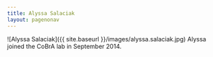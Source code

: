 ```yaml
---
title: Alyssa Salaciak				 
layout: pagenonav
---
```

![Alyssa Salaciak]({{ site.baseurl }}/images/alyssa.salaciak.jpg)
Alyssa joined the CoBrA lab in September 2014. 
